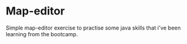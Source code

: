 # Map-editor

Simple map-editor exercise to practise some java skills that i've been learning from the bootcamp.